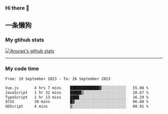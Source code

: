 ### Hi there 👋

## 一条懒狗
<!--
**kiss-me-quickly/kiss-me-quickly** is a ✨ _special_ ✨ repository because its `README.md` (this file) appears on your GitHub profile.

Here are some ideas to get you started:

- 🔭 I’m currently working on ...
- 🌱 I’m currently learning ...
- 👯 I’m looking to collaborate on ...
- 🤔 I’m looking for help with ...
- 💬 Ask me about ...
- 📫 How to reach me: ...
- 😄 Pronouns: ...
- ⚡ Fun fact: ...
-->


### My gtihub stats

[![Anurag's github stats](https://github-readme-stats.vercel.app/api?username=kiss-me-quickly)](https://github.com/anuraghazra/github-readme-stats)

***

### My code time

<!--START_SECTION:waka-->

```txt
From: 19 September 2023 - To: 26 September 2023

Vue.js       4 hrs 7 mins    █████████████▓░░░░░░░░░░░   55.08 %
JavaScript   1 hr 32 mins    █████▒░░░░░░░░░░░░░░░░░░░   20.67 %
TypeScript   1 hr 13 mins    ████░░░░░░░░░░░░░░░░░░░░░   16.29 %
SCSS         30 mins         █▓░░░░░░░░░░░░░░░░░░░░░░░   06.88 %
GDScript     4 mins          ▒░░░░░░░░░░░░░░░░░░░░░░░░   00.91 %
```

<!--END_SECTION:waka-->
